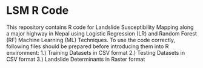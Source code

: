 # LSM R Code
This repository contains R code for Landslide Susceptibility Mapping along a major highway in Nepal using Logistic Regression (LR) and Random Forest (RF) Machine Learning (ML) Techniques. 
To use the code correctly, following files should be prepared before introducing them into R environment: 
1.) Training Datasets in CSV format
2.) Testing Datasets in CSV format
3.) Landslide Determinants in Raster format
